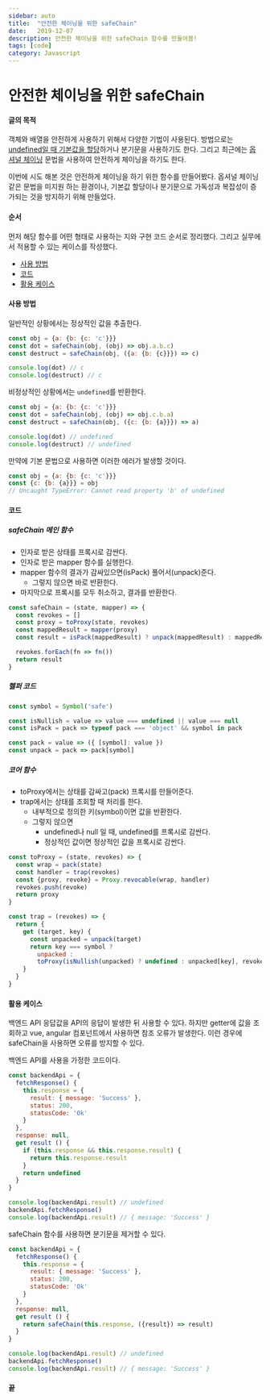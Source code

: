 ```yaml
---
sidebar: auto
title:  "안전한 체이닝을 위한 safeChain"
date:   2019-12-07
description: 안전한 체이닝을 위한 safeChain 함수를 만들어봄!
tags: [code]
category: Javascript
---
```

# 안전한 체이닝을 위한 safeChain
#### 글의 목적
객체와 배열을 안전하게 사용하기 위해서 다양한 기법이 사용된다. 방법으로는 [undefined일 때 기본값을 할당](https://chodragon9.github.io/blog/es6/#default-value)하거나 분기문을 사용하기도 한다. 그리고 최근에는 [옵셔널 체이닝](https://developer.mozilla.org/en-US/docs/Web/JavaScript/Reference/Operators/Optional_chaining) 문법을 사용하여 안전하게 체이닝을 하기도 한다.

이번에 시도 해본 것은 안전하게 체이닝을 하기 위한 함수를 만들어봤다. 옵셔널 체이닝같은 문법을 미지원 하는 환경이나, 기본값 할당이나 분기문으로 가독성과 복잡성이 증가되는 것을 방지하기 위해 만들었다.

#### 순서
먼저 해당 함수를 어떤 형태로 사용하는 지와 구현 코드 순서로 정리했다. 그리고 실무에서 적용할 수 있는 케이스를 작성했다.

- [사용 방법](#사용-방법)
- [코드](#코드)
- [활용 케이스](#활용-케이스)

#### 사용 방법
일반적인 상황에서는 정상적인 값을 추출한다.
```js
const obj = {a: {b: {c: 'c'}}}
const dot = safeChain(obj, (obj) => obj.a.b.c)
const destruct = safeChain(obj, ({a: {b: {c}}}) => c)

console.log(dot) // c
console.log(destruct) // c
```

비정상적인 상황에서는 `undefined`를 반환한다.
```js
const obj = {a: {b: {c: 'c'}}}
const dot = safeChain(obj, (obj) => obj.c.b.a)
const destruct = safeChain(obj, ({c: {b: {a}}}) => a)

console.log(dot) // undefined
console.log(destruct) // undefined
```

만약에 기본 문법으로 사용하면 이러한 에러가 발생할 것이다.
```js
const obj = {a: {b: {c: 'c'}}}
const {c: {b: {a}}} = obj
// Uncaught TypeError: Cannot read property 'b' of undefined
```

#### 코드
##### safeChain 메인 함수
- 인자로 받은 상태를 프록시로 감싼다.
- 인자로 받은 mapper 함수를 실행한다.
- mapper 함수의 결과가 감싸있으면(isPack) 풀어서(unpack)준다.
  - 그렇지 않으면 바로 반환한다.
- 마지막으로 프록시를 모두 취소하고, 결과를 반환한다.

```js
const safeChain = (state, mapper) => {
  const revokes = []
  const proxy = toProxy(state, revokes)
  const mappedResult = mapper(proxy)
  const result = isPack(mappedResult) ? unpack(mappedResult) : mappedResult

  revokes.forEach(fn => fn())
  return result
}
```

##### 헬퍼 코드
```js
const symbol = Symbol('safe')

const isNullish = value => value === undefined || value === null
const isPack = pack => typeof pack === 'object' && symbol in pack

const pack = value => ({ [symbol]: value })
const unpack = pack => pack[symbol]
```

##### 코어 함수
- toProxy에서는 상태를 감싸고(pack) 프록시를 만들어준다.
- trap에서는 상태를 조회할 때 처리를 한다.
  - 내부적으로 정의한 키(symbol)이면 값을 반환한다.
  - 그렇지 않으면
    - undefined나 null 일 때, undefined를 프록시로 감싼다.
    - 정상적인 값이면 정상적인 값을 프록시로 감싼다.

```js
const toProxy = (state, revokes) => {
  const wrap = pack(state)
  const handler = trap(revokes)
  const {proxy, revoke} = Proxy.revocable(wrap, handler)
  revokes.push(revoke)
  return proxy
}

const trap = (revokes) => {
  return {
    get (target, key) {
      const unpacked = unpack(target)
      return key === symbol ?
        unpacked :
        toProxy(isNullish(unpacked) ? undefined : unpacked[key], revokes)
    }
  }
}
```

#### 활용 케이스
백엔드 API 응답값을 API의 응답이 발생한 뒤 사용할 수 있다. 하지만 getter에 값을 조회하고 vue, angular 컴포넌트에서 사용하면 참조 오류가 발생한다. 이런 경우에 safeChain을 사용하면 오류를 방지할 수 있다.

백엔드 API를 사용을 가정한 코드이다.

```js
const backendApi = {
  fetchResponse() {
    this.response = {
      result: { message: 'Success' },
      status: 200,
      statusCode: 'Ok'
    }
  },
  response: null,
  get result () {
    if (this.response && this.response.result) {
      return this.response.result
    }
    return undefined
  }
}

console.log(backendApi.result) // undefined
backendApi.fetchResponse()
console.log(backendApi.result) // { message: 'Success' }
```

safeChain 함수를 사용하면 분기문을 제거할 수 있다.
```js
const backendApi = {
  fetchResponse() {
    this.response = {
      result: { message: 'Success' },
      status: 200,
      statusCode: 'Ok'
    }
  },
  response: null,
  get result () {
    return safeChain(this.response, ({result}) => result)
  }
}

console.log(backendApi.result) // undefined
backendApi.fetchResponse()
console.log(backendApi.result) // { message: 'Success' }
```

#### 끝
